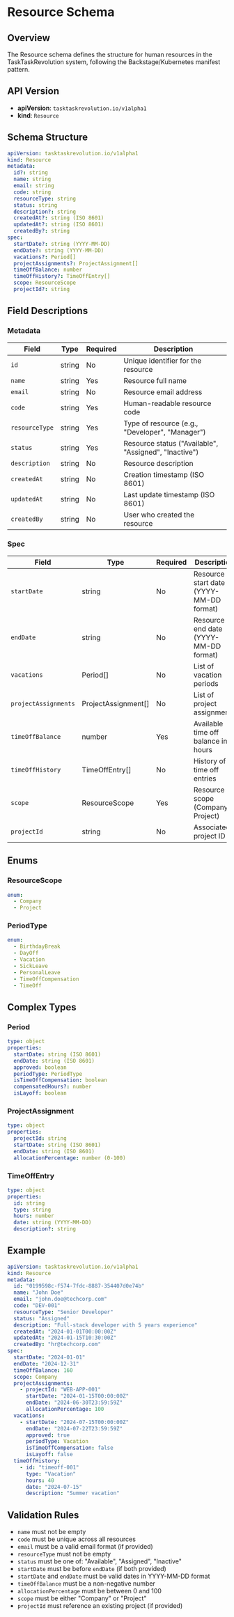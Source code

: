 # Resource Schema

## Overview

The Resource schema defines the structure for human resources in the TaskTaskRevolution system, following the Backstage/Kubernetes manifest pattern.

## API Version

- **apiVersion**: `tasktaskrevolution.io/v1alpha1`
- **kind**: `Resource`

## Schema Structure

```yaml
apiVersion: tasktaskrevolution.io/v1alpha1
kind: Resource
metadata:
  id?: string
  name: string
  email: string
  code: string
  resourceType: string
  status: string
  description?: string
  createdAt?: string (ISO 8601)
  updatedAt?: string (ISO 8601)
  createdBy?: string
spec:
  startDate?: string (YYYY-MM-DD)
  endDate?: string (YYYY-MM-DD)
  vacations?: Period[]
  projectAssignments?: ProjectAssignment[]
  timeOffBalance: number
  timeOffHistory?: TimeOffEntry[]
  scope: ResourceScope
  projectId?: string
```

## Field Descriptions

### Metadata

| Field | Type | Required | Description |
|-------|------|----------|-------------|
| `id` | string | No | Unique identifier for the resource |
| `name` | string | Yes | Resource full name |
| `email` | string | No | Resource email address |
| `code` | string | Yes | Human-readable resource code |
| `resourceType` | string | Yes | Type of resource (e.g., "Developer", "Manager") |
| `status` | string | Yes | Resource status ("Available", "Assigned", "Inactive") |
| `description` | string | No | Resource description |
| `createdAt` | string | No | Creation timestamp (ISO 8601) |
| `updatedAt` | string | No | Last update timestamp (ISO 8601) |
| `createdBy` | string | No | User who created the resource |

### Spec

| Field | Type | Required | Description |
|-------|------|----------|-------------|
| `startDate` | string | No | Resource start date (YYYY-MM-DD format) |
| `endDate` | string | No | Resource end date (YYYY-MM-DD format) |
| `vacations` | Period[] | No | List of vacation periods |
| `projectAssignments` | ProjectAssignment[] | No | List of project assignments |
| `timeOffBalance` | number | Yes | Available time off balance in hours |
| `timeOffHistory` | TimeOffEntry[] | No | History of time off entries |
| `scope` | ResourceScope | Yes | Resource scope (Company, Project) |
| `projectId` | string | No | Associated project ID |

## Enums

### ResourceScope

```yaml
enum:
  - Company
  - Project
```

### PeriodType

```yaml
enum:
  - BirthdayBreak
  - DayOff
  - Vacation
  - SickLeave
  - PersonalLeave
  - TimeOffCompensation
  - TimeOff
```

## Complex Types

### Period

```yaml
type: object
properties:
  startDate: string (ISO 8601)
  endDate: string (ISO 8601)
  approved: boolean
  periodType: PeriodType
  isTimeOffCompensation: boolean
  compensatedHours?: number
  isLayoff: boolean
```

### ProjectAssignment

```yaml
type: object
properties:
  projectId: string
  startDate: string (ISO 8601)
  endDate: string (ISO 8601)
  allocationPercentage: number (0-100)
```

### TimeOffEntry

```yaml
type: object
properties:
  id: string
  type: string
  hours: number
  date: string (YYYY-MM-DD)
  description?: string
```

## Example

```yaml
apiVersion: tasktaskrevolution.io/v1alpha1
kind: Resource
metadata:
  id: "0199598c-f574-7fdc-8887-354407d0e74b"
  name: "John Doe"
  email: "john.doe@techcorp.com"
  code: "DEV-001"
  resourceType: "Senior Developer"
  status: "Assigned"
  description: "Full-stack developer with 5 years experience"
  createdAt: "2024-01-01T00:00:00Z"
  updatedAt: "2024-01-15T10:30:00Z"
  createdBy: "hr@techcorp.com"
spec:
  startDate: "2024-01-01"
  endDate: "2024-12-31"
  timeOffBalance: 160
  scope: Company
  projectAssignments:
    - projectId: "WEB-APP-001"
      startDate: "2024-01-15T00:00:00Z"
      endDate: "2024-06-30T23:59:59Z"
      allocationPercentage: 100
  vacations:
    - startDate: "2024-07-15T00:00:00Z"
      endDate: "2024-07-22T23:59:59Z"
      approved: true
      periodType: Vacation
      isTimeOffCompensation: false
      isLayoff: false
  timeOffHistory:
    - id: "timeoff-001"
      type: "Vacation"
      hours: 40
      date: "2024-07-15"
      description: "Summer vacation"
```

## Validation Rules

- `name` must not be empty
- `code` must be unique across all resources
- `email` must be a valid email format (if provided)
- `resourceType` must not be empty
- `status` must be one of: "Available", "Assigned", "Inactive"
- `startDate` must be before `endDate` (if both provided)
- `startDate` and `endDate` must be valid dates in YYYY-MM-DD format
- `timeOffBalance` must be a non-negative number
- `allocationPercentage` must be between 0 and 100
- `scope` must be either "Company" or "Project"
- `projectId` must reference an existing project (if provided)
